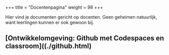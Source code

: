 +++
title = "Docentenpagina"
weight = 98
+++

Hier vind je documenten gericht op docenten. Geen geheimen natuurlijk, want leerlingen kunnen er ook gewoon bij.

<!--more-->

## [Ontwikkelomgeving: Github met Codespaces en classroom]((./github.html)
